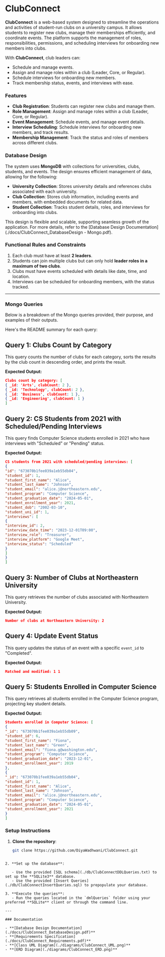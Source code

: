 # ClubConnect

**ClubConnect** is a web-based system designed to streamline the operations and activities of student-run clubs on a university campus. It allows students to register new clubs, manage their memberships efficiently, and coordinate events. The platform supports the management of roles, responsibilities, permissions, and scheduling interviews for onboarding new members into clubs.

With **ClubConnect**, club leaders can:

- Schedule and manage events.
- Assign and manage roles within a club (Leader, Core, or Regular).
- Schedule interviews for onboarding new members.
- Track membership status, events, and interviews with ease.

### Features

- **Club Registration**: Students can register new clubs and manage them.
- **Role Management**: Assign and manage roles within a club (Leader, Core, or Regular).
- **Event Management**: Schedule events, and manage event details.
- **Interview Scheduling**: Schedule interviews for onboarding new members, and track results.
- **Membership Management**: Track the status and roles of members across different clubs.

### Database Design

The system uses **MongoDB** with collections for universities, clubs, students, and events. The design ensures efficient management of data, allowing for the following:

- **University Collection**: Stores university details and references clubs associated with each university.
- **Club Collection**: Stores club information, including events and members, with embedded documents for related data.
- **Student Collection**: Tracks student details, roles, and interviews for onboarding into clubs.

This design is flexible and scalable, supporting seamless growth of the application. For more details, refer to the [Database Design Documentation](./docs/ClubConnect_DatabaseDesign - Mongo.pdf).

### Functional Rules and Constraints

1. Each club must have at least **2 leaders**.
2. Students can join multiple clubs but can only hold **leader roles in a maximum of two clubs**.
3. Clubs must have events scheduled with details like date, time, and location.
4. Interviews can be scheduled for onboarding members, with the status tracked.

---

### Mongo Queries

Below is a breakdown of the Mongo queries provided, their purpose, and examples of their outputs.

Here's the README summary for each query:

## Query 1: Clubs Count by Category

This query counts the number of clubs for each category, sorts the results by the club count in descending order, and prints the result.

**Expected Output:**

```json
Clubs count by category: [
{ _id: 'Arts', clubCount: 2 },
{ _id: 'Technology', clubCount: 2 },
{ _id: 'Business', clubCount: 1 },
{ _id: 'Engineering', clubCount: 1 }
]
```

## Query 2: CS Students from 2021 with Scheduled/Pending Interviews

This query finds Computer Science students enrolled in 2021 who have interviews with "Scheduled" or "Pending" status.

**Expected Output:**

```json
CS students from 2021 with scheduled/pending interviews: [
{
"id": "673070b1fee039a1eb55db04",
"student_id": 1,
"student_first_name": "Alice",
"student_last_name": "Johnson",
"student_email": "alice.j@northeastern.edu",
"student_program": "Computer Science",
"student_graduation_date": "2024-05-01",
"student_enrollment_year": 2021,
"student_dob": "2002-03-10",
"student_uni_id": 1,
"interviews": [
{
"interview_id": 2,
"interview_date_time": "2023-12-01T09:00",
"interview_role": "Treasurer",
"interview_platform": "Google Meet",
"interview_status": "Scheduled"
}
]
}
]
```

## Query 3: Number of Clubs at Northeastern University

This query retrieves the number of clubs associated with Northeastern University.

**Expected Output:**

```json
Number of clubs at Northeastern University: 2
```

## Query 4: Update Event Status

This query updates the status of an event with a specific `event_id` to "Completed".

**Expected Output:**

```json
Matched and modified: 1 1
```

## Query 5: Students Enrolled in Computer Science

This query retrieves all students enrolled in the Computer Science program, projecting key student details.

**Expected Output:**

```json
Students enrolled in Computer Science: [
{
"_id": "673070b1fee039a1eb55db09",
"student_id": 6,
"student_first_name": "Fiona",
"student_last_name": "Green",
"student_email": "fiona.g@washington.edu",
"student_program": "Computer Science",
"student_graduation_date": "2023-12-01",
"student_enrollment_year": 2019
},
{
"_id": "673070b1fee039a1eb55db04",
"student_id": 1,
"student_first_name": "Alice",
"student_last_name": "Johnson",
"student_email": "alice.j@northeastern.edu",
"student_program": "Computer Science",
"student_graduation_date": "2024-05-01",
"student_enrollment_year": 2021
}
]
```

### Setup Instructions

1. **Clone the repository**:

   ```bash
   git clone https://github.com/DiyaWadhwani/ClubConnect.git
   ```

```

2. **Set up the database**:

   - Use the provided [SQL schema](./db/ClubConnectDDLQueries.txt) to set up the **SQLite3** database.
   - Use the provided [Insert Queries](./db/ClubConnectInsertQueries.sql) to prepopulate your database.

3. **Execute the queries**:
   - Run the queries located in the `dmlQueries` folder using your preferred **SQLite** client or through the command line.

---

### Documentation

- **[Database Design Documentation](./docs/ClubConnect_DatabaseDesign.pdf)**
- **[Requirements Specification](./docs/ClubConnect_Requirements.pdf)**
- **[Class UML Diagram](./diagrams/ClubConnect_UML.png)**
- **[ERD Diagram](./diagrams/ClubConnect_ERD.png)**
```

